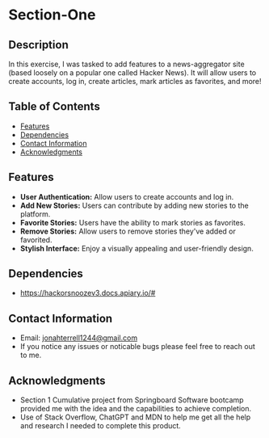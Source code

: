 # Section-One


## Description

In this exercise, I was tasked to add features to a news-aggregator site (based loosely on a popular one called Hacker News). It will allow users to create accounts, log in, create articles, mark articles as favorites, and more!

## Table of Contents

- [Features](#features)
- [Dependencies](#dependencies)
- [Contact Information](#contact-information)
- [Acknowledgments](#acknowledgments)

## Features

- **User Authentication:** Allow users to create accounts and log in.
- **Add New Stories:** Users can contribute by adding new stories to the platform.
- **Favorite Stories:** Users have the ability to mark stories as favorites.
- **Remove Stories:** Allow users to remove stories they've added or favorited.
- **Stylish Interface:** Enjoy a visually appealing and user-friendly design.

## Dependencies

- https://hackorsnoozev3.docs.apiary.io/#


## Contact Information

- Email: jonahterrell1244@gmail.com
- If you notice any issues or noticable bugs please feel free to reach out to me.

## Acknowledgments

- Section 1 Cumulative project from Springboard Software bootcamp provided me with the idea and the capabilities to achieve completion.
- Use of Stack Overflow, ChatGPT and MDN to help me get all the help and research I needed to complete this product.